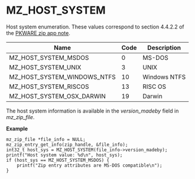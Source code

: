 # MZ_HOST_SYSTEM

Host system enumeration. These values correspond to section 4.4.2.2 of the [PKWARE zip app note](zip/appnote.txt).

|Name|Code|Description|
|-|-|-|
|MZ_HOST_SYSTEM_MSDOS|0|MS-DOS|
|MZ_HOST_SYSTEM_UNIX|3|UNIX|
|MZ_HOST_SYSTEM_WINDOWS_NTFS|10|Windows NTFS|
|MZ_HOST_SYSTEM_RISCOS|13|RISC OS|
|MZ_HOST_SYSTEM_OSX_DARWIN|19|Darwin|

 The host system information is available in the _version_madeby_ field in _mz_zip_file_.

**Example**
 ```
 mz_zip_file *file_info = NULL;
 mz_zip_entry_get_info(zip_handle, &file_info);
 int32_t host_sys = MZ_HOST_SYSTEM(file_info->version_madeby);
 printf("Host system value: %d\n", host_sys);
 if (host_sys == MZ_HOST_SYSTEM_MSDOS) {
     printf("Zip entry attributes are MS-DOS compatible\n");
 }
 ```
